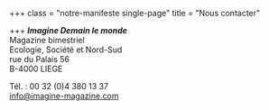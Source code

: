 +++
class = "notre-manifeste single-page"
title = "Nous contacter"

+++
**_Imagine Demain le monde_**  
Magazine bimestriel  
Ecologie, Société et Nord-Sud  
rue du Palais 56  
B-4000 LIEGE

Tél. : 00 32 (0)4 380 13 37  
[info@imagine-magazine.com](mailto:info@imagine-magazine.com)